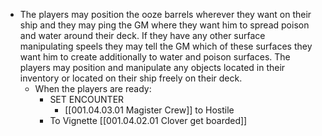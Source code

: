 - The players may position the ooze barrels wherever they want on their ship and they may ping the GM where they want him to spread poison and water around their deck. If they have any other surface manipulating speels they may tell the GM which of these surfaces they want him to create additionally to water and poison surfaces. The players may position and manipulate any objects located in their inventory or located on their ship freely on their deck.
	- When the players are ready:
		- SET ENCOUNTER
			- [[001.04.03.01 Magister Crew]] to Hostile
		- To Vignette [[001.04.02.01 Clover get boarded]]